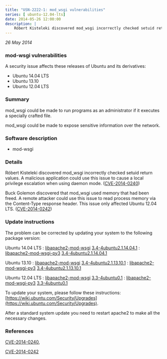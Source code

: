 ```yaml
---
title: "USN-2222-1: mod_wsgi vulnerabilities"
series: [ ubuntu-12.04-lts]
date: 2014-05-26 12:00:00
description: |
    Róbert Kisteleki discovered mod_wsgi incorrectly checked setuid return values. A malicious application could use this issue to cause a local privilege escalation when using daemon mode. ([CVE-2014-0240](http://people.ubuntu.com/~ubuntu-security/cve/CVE-2014-0240))
--- 
```

 
 

*26 May 2014*

### mod-wsgi vulnerabilities

A security issue affects these releases of Ubuntu and its derivatives:

* Ubuntu 14.04 LTS
* Ubuntu 13.10
* Ubuntu 12.04 LTS

### Summary

mod_wsgi could be made to run programs as an administrator if it executes a specially crafted file.

mod_wsgi could be made to expose sensitive information over the network.

### Software description

* mod-wsgi 

### Details

Róbert Kisteleki discovered mod_wsgi incorrectly checked setuid return values. A malicious application could use this issue to cause a local privilege escalation when using daemon mode. ([CVE-2014-0240](http://people.ubuntu.com/~ubuntu-security/cve/CVE-2014-0240))

Buck Golemon discovered that mod_wsgi used memory that had been freed. A remote attacker could use this issue to read process memory via the Content-Type response header. This issue only affected Ubuntu 12.04 LTS. ([CVE-2014-0242](http://people.ubuntu.com/~ubuntu-security/cve/CVE-2014-0242)) 

### Update instructions

The problem can be corrected by updating your system to the following package version:

Ubuntu 14.04 LTS
 : [libapache2-mod-wsgi](https://launchpad.net/ubuntu/+source/mod-wsgi) <span> [3.4-4ubuntu2.1.14.04.1](https://launchpad.net/ubuntu/+source/mod-wsgi/3.4-4ubuntu2.1.14.04.1) </span> 
 : [libapache2-mod-wsgi-py3](https://launchpad.net/ubuntu/+source/mod-wsgi) <span> [3.4-4ubuntu2.1.14.04.1](https://launchpad.net/ubuntu/+source/mod-wsgi/3.4-4ubuntu2.1.14.04.1) </span> 

Ubuntu 13.10
 : [libapache2-mod-wsgi](https://launchpad.net/ubuntu/+source/mod-wsgi) <span> [3.4-4ubuntu2.1.13.10.1](https://launchpad.net/ubuntu/+source/mod-wsgi/3.4-4ubuntu2.1.13.10.1) </span> 
 : [libapache2-mod-wsgi-py3](https://launchpad.net/ubuntu/+source/mod-wsgi) <span> [3.4-4ubuntu2.1.13.10.1](https://launchpad.net/ubuntu/+source/mod-wsgi/3.4-4ubuntu2.1.13.10.1) </span> 

Ubuntu 12.04 LTS
 : [libapache2-mod-wsgi](https://launchpad.net/ubuntu/+source/mod-wsgi) <span> [3.3-4ubuntu0.1](https://launchpad.net/ubuntu/+source/mod-wsgi/3.3-4ubuntu0.1) </span> 
 : [libapache2-mod-wsgi-py3](https://launchpad.net/ubuntu/+source/mod-wsgi) <span> [3.3-4ubuntu0.1](https://launchpad.net/ubuntu/+source/mod-wsgi/3.3-4ubuntu0.1) </span> 

To update your system, please follow these instructions: [https://wiki.ubuntu.com/Security/Upgrades](https://wiki.ubuntu.com/Security/Upgrades).

After a standard system update you need to restart apache2 to make all the necessary changes. 

### References

 
 [CVE-2014-0240](http://people.ubuntu.com/~ubuntu-security/cve/CVE-2014-0240), 

 [CVE-2014-0242](http://people.ubuntu.com/~ubuntu-security/cve/CVE-2014-0242)
 

